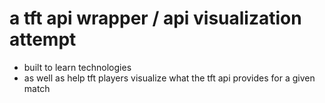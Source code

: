 # a tft api wrapper / api visualization attempt

* built to learn technologies
* as well as help tft players visualize what the tft api provides for a given match
